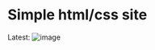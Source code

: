 # Simple html/css site
Latest:
![image](https://github.com/Mergulhissimo/BakerStreetSite/assets/4324689/d341fe15-7bb7-4ab3-8cc0-5cb530459819)
